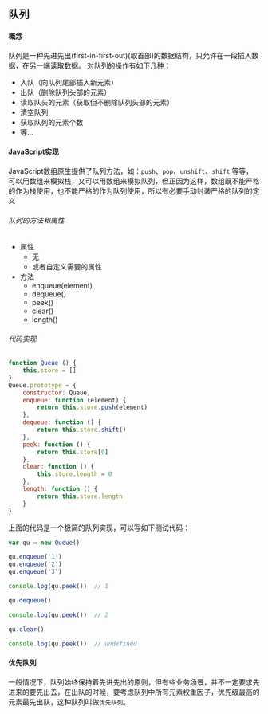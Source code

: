 ## 队列
#### 概念
队列是一种先进先出(first-in-first-out)(取首部)的数据结构，只允许在一段插入数据，在另一端读取数据。
对队列的操作有如下几种：
* 入队（向队列尾部插入新元素）
* 出队（删除队列头部的元素）
* 读取队头的元素（获取但不删除队列头部的元素）
* 清空队列
* 获取队列的元素个数
* 等...

#### JavaScript实现
JavaScript数组原生提供了队列方法，如：`push`、`pop`、`unshift`、`shift` 等等，可以用数组来模拟栈，又可以用数组来模拟队列，但正因为这样，数组既不能严格的作为栈使用，也不能严格的作为队列使用，所以有必要手动封装严格的队列的定义

###### 队列的方法和属性
* 属性
    * 无
    * 或者自定义需要的属性
* 方法
    * enqueue(element)
    * dequeue()
    * peek()
    * clear()
    * length()

###### 代码实现
```js
function Queue () {
    this.store = []
}
Queue.prototype = {
    constructor: Queue,
    enqueue: function (element) {
        return this.store.push(element)
    },
    dequeue: function () {
        return this.store.shift()
    },
    peek: function () {
        return this.store[0]
    },
    clear: function () {
        this.store.length = 0
    },
    length: function () {
        return this.store.length
    }
}
```

上面的代码是一个极简的队列实现，可以写如下测试代码：
```js
var qu = new Queue()

qu.enqueue('1')
qu.enqueue('2')
qu.enqueue('3')

console.log(qu.peek())  // 1

qu.dequeue()

console.log(qu.peek())  // 2

qu.clear()

console.log(qu.peek())  // undefined
```

#### 优先队列
一般情况下，队列始终保持着先进先出的原则，但有些业务场景，并不一定要求先进来的要先出去，在出队的时候，要考虑队列中所有元素权重因子，优先级最高的元素最先出队，这种队列叫做`优先队列`。

